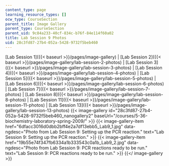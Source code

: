 ```yaml
---
content_type: page
learning_resource_types: []
ocw_type: CourseSection
parent_title: Image Gallery
parent_type: CourseSection
parent_uid: 9c84a233-40cf-834c-b76f-84e114f60a02
title: Lab Session 9 Photos
uid: 28c3fd87-27b4-052a-5428-9732f5beb460
---
```


[Lab Session 1]({{< baseurl >}}/pages/image-gallery) | [Lab Session 2]({{< baseurl >}}/pages/image-gallery/lab-session-2-photos) | [Lab Session 3]({{< baseurl >}}/pages/image-gallery/lab-session-3-photos) | [Lab Session 4]({{< baseurl >}}/pages/image-gallery/lab-session-4-photos) | [Lab Session 5]({{< baseurl >}}/pages/image-gallery/lab-session-5-photos) | [Lab Session 6]({{< baseurl >}}/pages/image-gallery/lab-session-6-photos) | [Lab Session 7]({{< baseurl >}}/pages/image-gallery/lab-session-7-photos) | [Lab Session 8]({{< baseurl >}}/pages/image-gallery/lab-session-8-photos) | [Lab Session 11]({{< baseurl >}}/pages/image-gallery/lab-session-11-photos) | [Lab Session 13]({{< baseurl >}}/pages/image-gallery/lab-session-13-photos)
{{< image-gallery id="28c3fd87-27b4-052a-5428-9732f5beb460_nanogallery2" baseUrl="/courses/5-36-biochemistry-laboratory-spring-2009/" >}}
{{< image-gallery-item href="6dfacc3016d0dbb2bff4e2a7df13ebb5_Lab9_1.jpg" data-ngdesc="Photo from Lab Session 9: Setting up the PCR reaction." text="Lab Session 9: Setting up the PCR reaction." >}}
{{< image-gallery-item href="19b55e74f347fb6334a1b333543c0a1b_Lab9_2.jpg" data-ngdesc="Photo from Lab Session 9: PCR reactions ready to be run." text="Lab Session 9: PCR reactions ready to be run." >}}
{{</ image-gallery >}}